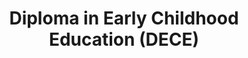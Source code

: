 ---
title: Diploma in Early Childhood Education (DECE)
id: dece
category: "undergraduate-programme"
code_kl: KPT/JPS(R2/143/4/0081)(A5668)12/24
code_pg: KPT/JPS(N/143/4/0191)(MQA/PA14313)05/27
intake: 16 Jan, 15 Jun & 24 Aug
note:
---